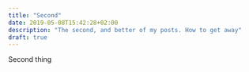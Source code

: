 ```yaml
---
title: "Second"
date: 2019-05-08T15:42:28+02:00
description: "The second, and better of my posts. How to get away"
draft: true
---
```


Second thing
